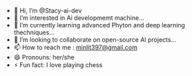 - 👋 Hi, I’m @Stacy-ai-dev
- 👀 I’m interested in Ai developmemt machine...
- 🌱 I’m currently learning advanced Phyton and deep learning thechniques...
- 💞️ I’m looking to collaborate on open-source AI projects...
- 📫 How to reach me : minlit397@gmail.com
- 😄 Pronouns: her/she
- ⚡ Fun fact: I love playing chess



